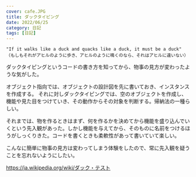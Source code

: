 ```yaml
---
cover: cafe.JPG
title: ダックタイピング
date: 2022/06/25
category: 日記
tags: [日記]
---
```


```
"If it walks like a duck and quacks like a duck, it must be a duck" （もしもそれがアヒルのように歩き、アヒルのように鳴くのなら、それはアヒルに違いない）
```

<!--more-->

ダックタイピングというコードの書き方を知ってから、物事の見方が変わったような気がした。

オブジェクト指向では、オブジェクトの設計図を先に書いておき、インスタンスを作成する。
それに対しダックタイピングでは、空のオブジェクトを作成し、機能や見た目をつけていき、その動作からその対象を判断する。帰納法の一種らしい。

それまでは、物を作るときはまず、何を作るかを決めてから機能を盛り込んでいくという先入観があった。しかし機能を与えてから、そのものに名前をつけるほうがしっくりきた。コードを書くときも柔軟性があって書いていて楽しい。

こんなに簡単に物事の見方は変わってしまう体験をしたので、常に先入観を疑うことを忘れないようにしたい。

https://ja.wikipedia.org/wiki/ダック・テスト
